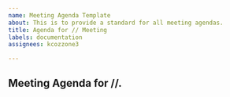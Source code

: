 ```yaml
---
name: Meeting Agenda Template
about: This is to provide a standard for all meeting agendas.
title: Agenda for // Meeting
labels: documentation
assignees: kcozzone3

---
```


Meeting Agenda for //.
-------------------------------
